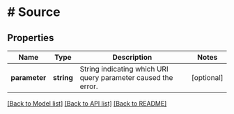 # # Source

## Properties

Name | Type | Description | Notes
------------ | ------------- | ------------- | -------------
**parameter** | **string** | String indicating which URI query parameter caused the error. | [optional]

[[Back to Model list]](../../README.md#models) [[Back to API list]](../../README.md#endpoints) [[Back to README]](../../README.md)
